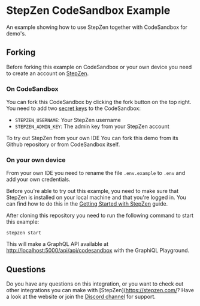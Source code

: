 # StepZen CodeSandbox Example

An example showing how to use StepZen together with CodeSandbox for demo's.

## Forking

Before forking this example on CodeSandbox or your own device you need to create an account on [StepZen](https://stepzen.com/).

### On CodeSandbox

You can fork this CodeSandbox by clicking the fork button on the top right. You need to add two [secret keys](https://codesandbox.io/docs/secrets) to the CodeSandbox:

- `STEPZEN_USERNAME`: Your StepZen username
- `STEPZEN_ADMIN_KEY`: The admin key from your StepZen account

To try out StepZen from your own IDE You can fork this demo from its Github repository or from CodeSandbox itself.

### On your own device

From your own IDE you need to rename the file `.env.example` to `.env` and add your own credentials.

Before you're able to try out this example, you need to make sure that StepZen is installed on your local machine and that you're logged in. You can find how to do this in the [Getting Started with StepZen](https://stepzen.com/docs/quick-start) guide.

After cloning this repository you need to run the following command to start this example:

```
stepzen start
```

This will make a GraphQL API available at [http://localhost:5000/api/api/codesandbox](http://localhost:5000/api/codesandbox) with the GraphiQL Playground.

## Questions

Do you have any questions on this integration, or you want to check out other integrations you can make with [StepZen](https://stepzen.com/? Have a look at the website or join the [Discord channel](https://discord.com/channels/768229795544170506) for support.
